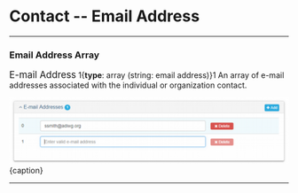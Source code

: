 # Contact -- Email Address 
---

### Email Address Array

<span class="md-panel" style="font-size: larger">E-mail Address</span> 1{**type**: array (string: email address)}1 An array of e-mail addresses associated with the individual or organization contact.

![Contact E-mail Address Panel](/assets/reference/edit-objects/contact/contact-email.png){caption}

---
